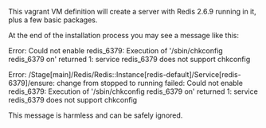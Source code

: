 This vagrant VM definition will create a server with Redis 2.6.9 running in it, plus a few basic packages.

At the end of the installation process you may see a message like this:

Error: Could not enable redis_6379: Execution of '/sbin/chkconfig redis_6379 on' returned 1: service redis_6379 does not support chkconfig

Error: /Stage[main]/Redis/Redis::Instance[redis-default]/Service[redis-6379]/ensure: change from stopped to running failed: Could not enable redis_6379: Execution of '/sbin/chkconfig redis_6379 on' returned 1: service redis_6379 does not support chkconfig

This message is harmless and can be safely ignored.